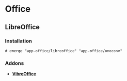 # Office

## LibreOffice

### Installation

```ShellSession
# emerge "app-office/libreoffice" "app-office/unoconv"
```

### Addons

* [**VibreOffice**](https://github.com/seanyeh/vibreoffice)

